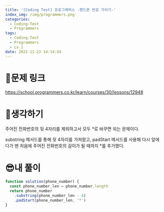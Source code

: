 ```yaml
---
title: '[Coding Test] 프로그래머스 -핸드폰 번호 가리기-'
index_img: /img/programmers.png
categories:
  - Coding-Test
  - Programmers
tags:
  - Coding-Test
  - Programmers
  - Lv.1
date: 2022-11-22 14:14:54
---
```

# 📃문제 링크
https://school.programmers.co.kr/learn/courses/30/lessons/12948

# 🤨생각하기
주어진 전화번호의 뒷 4자리를 제외하고서 모두 *로 바꾸면 되는 문제이다.

substring 메서드를 통해 뒷 4자리를 가져왔고, padStart 메서드를 사용해 다시 앞에다가 맨 처음에 주어진 전화번호의 길이가 될 때까지 *를 추가했다.

# 😎내 풀이
```js
function solution(phone_number) {
  const phone_number_len = phone_number.length
  return phone_number
    .substring(phone_number_len - 4)
    .padStart(phone_number_len, '*')
}
```